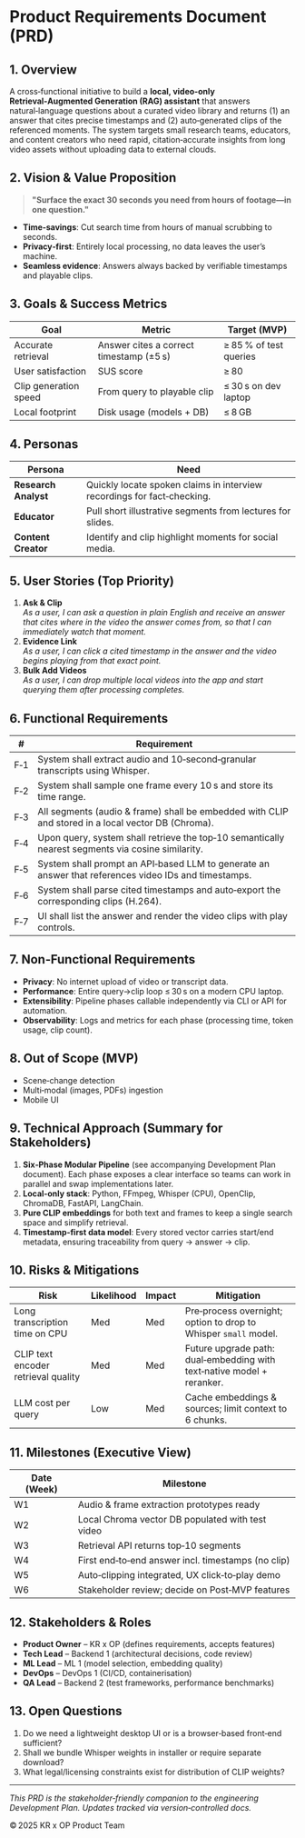 # Product Requirements Document (PRD)

## 1. Overview
A cross‑functional initiative to build a **local, video‑only Retrieval‑Augmented Generation (RAG) assistant** that answers natural‑language questions about a curated video library and returns (1) an answer that cites precise timestamps and (2) auto‑generated clips of the referenced moments.  The system targets small research teams, educators, and content creators who need rapid, citation‑accurate insights from long video assets without uploading data to external clouds.

## 2. Vision & Value Proposition
> **"Surface the exact 30 seconds you need from hours of footage—in one question."**

* **Time‑savings**: Cut search time from hours of manual scrubbing to seconds.
* **Privacy‑first**: Entirely local processing, no data leaves the user’s machine.
* **Seamless evidence**: Answers always backed by verifiable timestamps and playable clips.

## 3. Goals & Success Metrics
| Goal | Metric | Target (MVP) |
|------|--------|--------------|
| Accurate retrieval | Answer cites a correct timestamp (±5 s) | ≥ 85 % of test queries |
| User satisfaction | SUS score | ≥ 80 |
| Clip generation speed | From query to playable clip | ≤ 30 s on dev laptop |
| Local footprint | Disk usage (models + DB) | ≤ 8 GB |

## 4. Personas
| Persona | Need |
|---------|------|
| **Research Analyst** | Quickly locate spoken claims in interview recordings for fact‑checking. |
| **Educator** | Pull short illustrative segments from lectures for slides. |
| **Content Creator** | Identify and clip highlight moments for social media. |

## 5. User Stories (Top Priority)
1. **Ask & Clip**  
   *As a user, I can ask a question in plain English and receive an answer that cites where in the video the answer comes from, so that I can immediately watch that moment.*
2. **Evidence Link**  
   *As a user, I can click a cited timestamp in the answer and the video begins playing from that exact point.*
3. **Bulk Add Videos**  
   *As a user, I can drop multiple local videos into the app and start querying them after processing completes.*

## 6. Functional Requirements
| # | Requirement |
|---|-------------|
| F‑1 | System shall extract audio and 10‑second‑granular transcripts using Whisper. |
| F‑2 | System shall sample one frame every 10 s and store its time range. |
| F‑3 | All segments (audio & frame) shall be embedded with CLIP and stored in a local vector DB (Chroma). |
| F‑4 | Upon query, system shall retrieve the top‑10 semantically nearest segments via cosine similarity. |
| F‑5 | System shall prompt an API‑based LLM to generate an answer that references video IDs and timestamps. |
| F‑6 | System shall parse cited timestamps and auto‑export the corresponding clips (H.264). |
| F‑7 | UI shall list the answer and render the video clips with play controls. |

## 7. Non‑Functional Requirements
* **Privacy**: No internet upload of video or transcript data.
* **Performance**: Entire query→clip loop ≤ 30 s on a modern CPU laptop.
* **Extensibility**: Pipeline phases callable independently via CLI or API for automation.
* **Observability**: Logs and metrics for each phase (processing time, token usage, clip count).

## 8. Out of Scope (MVP)
* Scene‑change detection
* Multi‑modal (images, PDFs) ingestion
* Mobile UI

## 9. Technical Approach (Summary for Stakeholders)
1. **Six‑Phase Modular Pipeline** (see accompanying Development Plan document). Each phase exposes a clear interface so teams can work in parallel and swap implementations later.
2. **Local‑only stack**: Python, FFmpeg, Whisper (CPU), OpenClip, ChromaDB, FastAPI, LangChain.
3. **Pure CLIP embeddings** for both text and frames to keep a single search space and simplify retrieval.
4. **Timestamp‑first data model**: Every stored vector carries start/end metadata, ensuring traceability from query → answer → clip.

## 10. Risks & Mitigations
| Risk | Likelihood | Impact | Mitigation |
|------|------------|--------|-----------|
| Long transcription time on CPU | Med | Med | Pre‑process overnight; option to drop to Whisper `small` model. |
| CLIP text encoder retrieval quality | Med | Med | Future upgrade path: dual‑embedding with text‑native model + reranker. |
| LLM cost per query | Low | Med | Cache embeddings & sources; limit context to 6 chunks. |

## 11. Milestones (Executive View)
| Date (Week) | Milestone |
|-------------|-----------|
| W1 | Audio & frame extraction prototypes ready |
| W2 | Local Chroma vector DB populated with test video |
| W3 | Retrieval API returns top‑10 segments |
| W4 | First end‑to‑end answer incl. timestamps (no clip) |
| W5 | Auto‑clipping integrated, UX click‑to‑play demo |
| W6 | Stakeholder review; decide on Post‑MVP features |

## 12. Stakeholders & Roles
* **Product Owner** – KR x OP (defines requirements, accepts features)
* **Tech Lead** – Backend 1 (architectural decisions, code review)
* **ML Lead** – ML 1 (model selection, embedding quality)
* **DevOps** – DevOps 1 (CI/CD, containerisation)
* **QA Lead** – Backend 2 (test frameworks, performance benchmarks)

## 13. Open Questions
1. Do we need a lightweight desktop UI or is a browser‑based front‑end sufficient?  
2. Shall we bundle Whisper weights in installer or require separate download?  
3. What legal/licensing constraints exist for distribution of CLIP weights?

---
*This PRD is the stakeholder‑friendly companion to the engineering Development Plan.  Updates tracked via version‑controlled docs.*

© 2025 KR x OP Product Team

